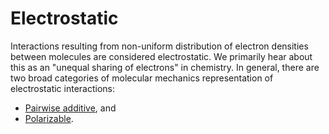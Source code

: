 # Electrostatic

Interactions resulting from non-uniform distribution of electron densities between molecules are considered electrostatic.
We primarily hear about this as an "unequal sharing of electrons" in chemistry.
In general, there are two broad categories of molecular mechanics representation of electrostatic interactions:

-   [Pairwise additive](./pairwise/), and
-   [Polarizable](./polarizable/).

<!-- REFERENCES -->

[^jensen2017introduction]: Chapter 2 of Jensen, F. (2017). *Introduction to computational chemistry*. John Wiley & Sons.
[^cramer2013essentials]: Chapter 2 of Cramer, C. J. (2013). Chapter 2 of *Essentials of computational chemistry: Theories and models*. John Wiley & Sons.
[^leach2001molecular]: Chapter 4 of Leach, A. R. (2001). *Molecular modelling: Principles and applications*. Pearson Education.
